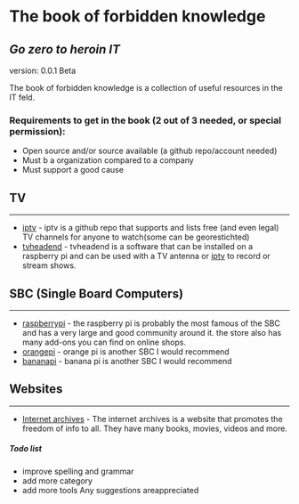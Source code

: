 # The book of forbidden knowledge
## _Go zero to heroin IT_
version: 0.0.1 Beta

The book of forbidden knowledge is a collection of useful resources in the IT feld. 

### Requirements to get in the book (2 out of 3 needed, or special permission):
- Open source and/or source available  (a github repo/account needed)
- Must b a organization compared to a company
- Must support a good cause



## TV
-----
- [iptv] - iptv is a github repo that supports and lists free (and even legal) TV channels for anyone to watch(some can be georestichted)
- [tvheadend] - tvheadend is a software that can be installed on a raspberry pi and can be used with a TV antenna or [iptv] to record or stream shows.



## SBC (Single Board Computers)
------------------------------
- [raspberrypi] - the raspberry pi is probably the most famous of the SBC and has a very large and good community around it. the store also has many add-ons you can find on online shops.
- [orangepi] - orange pi is another SBC I would recommend
- [bananapi] - banana pi is another SBC I would recommend



## Websites
------------
- [Internet archives] - The internet archives is a website that promotes the freedom of info to all. They have many books, movies, videos and more.



##### Todo list
- improve spelling and grammar
- add more category
- add more tools
Any suggestions areappreciated 

[//]:#
   [Internet archives]: <https://archive.org/>
   [iptv]: <https://github.com/iptv-org/iptv>
   [tvheadend]: <https://github.com/tvheadend/tvheadend>
   [raspberrypi]: <https://www.raspberrypi.com/products/>
   [orangepi]: <http://www.orangepi.org/>
   [bananapi]: <https://www.banana-pi.org/>
